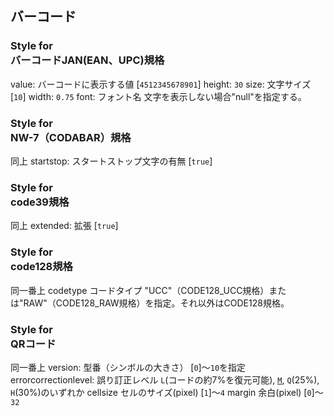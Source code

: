 ## バーコード
### Style for <div class="_barcodeEAN"> バーコードJAN(EAN、UPC)規格
value: バーコードに表示する値 [`4512345678901`]
height: `30`
size: 文字サイズ [`10`]
width: `0.75`
font: フォント名 文字を表示しない場合"null"を指定する。

### Style for <div class="_barcodeNW7"> NW-7（CODABAR）規格
同上
startstop: スタートストップ文字の有無 [`true`]

### Style for <div class="_barcode39"> code39規格
同上
extended: 拡張 [`true`]

### Style for <div class="_barcode128"> code128規格
同一番上
codetype	コードタイプ "UCC"（CODE128_UCC規格）または"RAW"（CODE128_RAW規格）を指定。それ以外はCODE128規格。

### Style for <div class="_qrcode"> QRコード
同一番上
version: 型番（シンボルの大きさ） [`0`]～`10`を指定
errorcorrectionlevel: 誤り訂正レベル `L`(コードの約7%を復元可能), [`M`](15%), `Q`(25%), `H`(30%)のいずれか
cellsize	セルのサイズ(pixel) [`1`]～`4`
margin	余白(pixel) [`0`]～`32`
